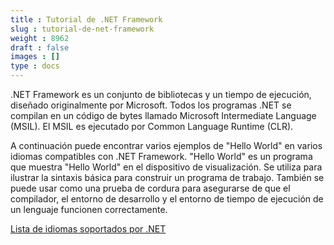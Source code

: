 ```yaml
---
title : Tutorial de .NET Framework
slug : tutorial-de-net-framework
weight : 8962
draft : false
images : []
type : docs
---
```


.NET Framework es un conjunto de bibliotecas y un tiempo de ejecución, diseñado originalmente por Microsoft. Todos los programas .NET se compilan en un código de bytes llamado Microsoft Intermediate Language (MSIL). El MSIL es ejecutado por Common Language Runtime (CLR).

A continuación puede encontrar varios ejemplos de "Hello World" en varios idiomas compatibles con .NET Framework. "Hello World" es un programa que muestra "Hello World" en el dispositivo de visualización. Se utiliza para ilustrar la sintaxis básica para construir un programa de trabajo. También se puede usar como una prueba de cordura para asegurarse de que el compilador, el entorno de desarrollo y el entorno de tiempo de ejecución de un lenguaje funcionen correctamente.

[Lista de idiomas soportados por .NET](https://en.wikipedia.org/wiki/List_of_CLI_languages)

